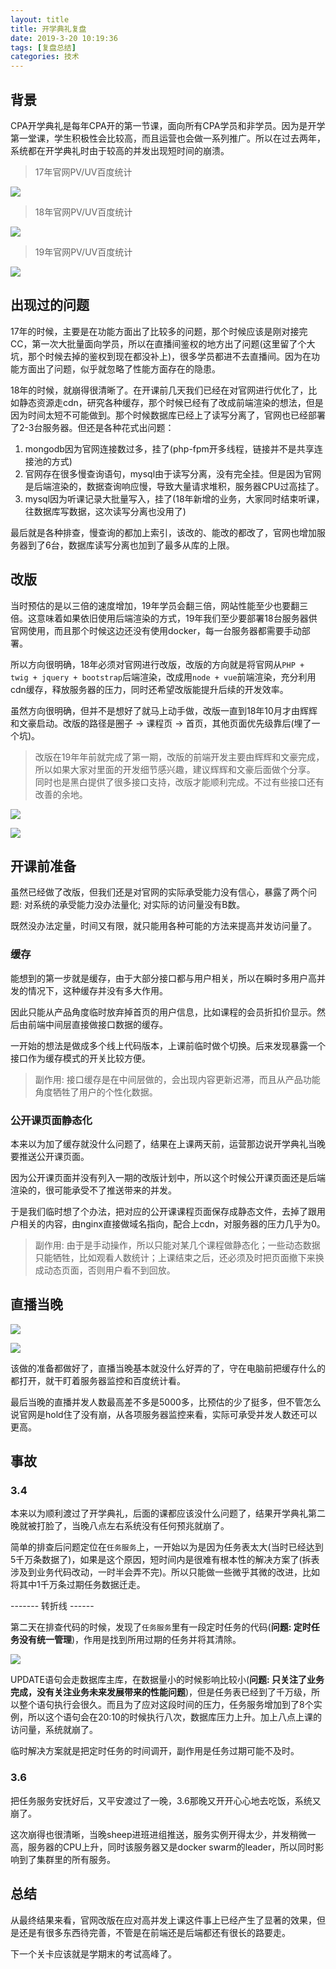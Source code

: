 ```yaml
---
layout: title
title: 开学典礼复盘
date: 2019-3-20 10:19:36
tags: [复盘总结]
categories: 技术
---
```


## 背景

CPA开学典礼是每年CPA开的第一节课，面向所有CPA学员和非学员。因为是开学第一堂课，学生积极性会比较高，而且运营也会做一系列推广。所以在过去两年，系统都在开学典礼时由于较高的并发出现短时间的崩溃。

> 17年官网PV/UV百度统计

![](http://cdn.jsblog.site/15529109429491.jpg)

> 18年官网PV/UV百度统计

![](http://cdn.jsblog.site/15529111998745.jpg)

> 19年官网PV/UV百度统计

![](http://cdn.jsblog.site/15529111789398.jpg)

## 出现过的问题

17年的时候，主要是在功能方面出了比较多的问题，那个时候应该是刚对接完CC，第一次大批量面向学员，所以在直播间鉴权的地方出了问题(这里留了个大坑，那个时候去掉的鉴权到现在都没补上)，很多学员都进不去直播间。因为在功能方面出了问题，似乎就忽略了性能方面存在的隐患。

18年的时候，就崩得很清晰了。在开课前几天我们已经在对官网进行优化了，比如静态资源走cdn，研究各种缓存，那个时候已经有了改成前端渲染的想法，但是因为时间太短不可能做到。那个时候数据库已经上了读写分离了，官网也已经部署了2-3台服务器。但还是各种花式出问题：

1. mongodb因为官网连接数过多，挂了(php-fpm开多线程，链接并不是共享连接池的方式)
2. 官网存在很多慢查询语句，mysql由于读写分离，没有完全挂。但是因为官网是后端渲染的，数据查询响应慢，导致大量请求堆积，服务器CPU过高挂了。
2. mysql因为听课记录大批量写入，挂了(18年新增的业务，大家同时结束听课，往数据库写数据，这次读写分离也没用了)

最后就是各种排查，慢查询的都加上索引，该改的、能改的都改了，官网也增加服务器到了6台，数据库读写分离也加到了最多从库的上限。

## 改版

当时预估的是以三倍的速度增加，19年学员会翻三倍，网站性能至少也要翻三倍。这意味着如果依旧使用后端渲染的方式，19年我们至少要部署18台服务器供官网使用，而且那个时候这边还没有使用docker，每一台服务器都需要手动部署。

所以方向很明确，18年必须对官网进行改版，改版的方向就是将官网从`PHP + twig + jquery + bootstrap`后端渲染，改成用`node + vue`前端渲染，充分利用cdn缓存，释放服务器的压力，同时还希望改版能提升后续的开发效率。

虽然方向很明确，但并不是想好了就马上动手做，改版一直到18年10月才由辉辉和文豪启动。改版的路径是圈子 -> 课程页 -> 首页，其他页面优先级靠后(埋了一个坑)。

> 改版在19年年前就完成了第一期，改版的前端开发主要由辉辉和文豪完成，所以如果大家对里面的开发细节感兴趣，建议辉辉和文豪后面做个分享。
> 同时也是黑白提供了很多接口支持，改版才能顺利完成。不过有些接口还有改善的余地。

![](http://cdn.jsblog.site/15529154708596.jpg)


![](http://cdn.jsblog.site/15529153925589.jpg)

## 开课前准备

虽然已经做了改版，但我们还是对官网的实际承受能力没有信心，暴露了两个问题: 对系统的承受能力没办法量化; 对实际的访问量没有B数。

既然没办法定量，时间又有限，就只能用各种可能的方法来提高并发访问量了。

### 缓存

能想到的第一步就是缓存，由于大部分接口都与用户相关，所以在瞬时多用户高并发的情况下，这种缓存并没有多大作用。

因此只能从产品角度临时放弃掉首页的用户信息，比如课程的会员折扣价显示。然后由前端中间层直接做接口数据的缓存。

一开始的想法是做成多个线上代码版本，上课前临时做个切换。后来发现暴露一个接口作为缓存模式的开关比较方便。

> 副作用: 接口缓存是在中间层做的，会出现内容更新迟滞，而且从产品功能角度牺牲了用户的个性化数据。

### 公开课页面静态化

本来以为加了缓存就没什么问题了，结果在上课两天前，运营那边说开学典礼当晚要推送公开课页面。

因为公开课页面并没有列入一期的改版计划中，所以这个时候公开课页面还是后端渲染的，很可能承受不了推送带来的并发。

于是我们临时想了个办法，把对应的公开课课程页面保存成静态文件，去掉了跟用户相关的内容，由nginx直接做域名指向，配合上cdn，对服务器的压力几乎为0。

> 副作用: 由于是手动操作，所以只能对某几个课程做静态化；一些动态数据只能牺牲，比如观看人数统计；上课结束之后，还必须及时把页面撤下来换成动态页面，否则用户看不到回放。

## 直播当晚

![](http://cdn.jsblog.site/15529782029068.jpg)


![](http://cdn.jsblog.site/15529779236207.jpg)

该做的准备都做好了，直播当晚基本就没什么好弄的了，守在电脑前把缓存什么的都打开，就干盯着服务器监控和百度统计看。

最后当晚的直播并发人数最高差不多是5000多，比预估的少了挺多，但不管怎么说官网是hold住了没有崩，从各项服务器监控来看，实际可承受并发人数还可以更高。

## 事故

### 3.4

本来以为顺利渡过了开学典礼，后面的课都应该没什么问题了，结果开学典礼第二晚就被打脸了，当晚八点左右系统没有任何预兆就崩了。

简单的排查后问题定位在`任务服务`上，一开始以为是因为任务表太大(当时已经达到5千万条数据了)，如果是这个原因，短时间内是很难有根本性的解决方案了(拆表涉及到业务代码改动，一时半会弄不完)。所以只能做一些微乎其微的改进，比如将其中1千万条过期任务数据迁走。

-------  转折线   ------

第二天在排查代码的时候，发现了`任务服务`里有一段定时任务的代码(**问题: 定时任务没有统一管理**)，作用是找到所用过期的任务并将其清除。

![](http://cdn.jsblog.site/15529801887465.jpg)


UPDATE语句会走数据库主库，在数据量小的时候影响比较小(**问题: 只关注了业务完成，没有关注业务未来发展带来的性能问题**)，但是任务表已经到了千万级，所以整个语句执行会很久。而且为了应对这段时间的压力，任务服务增加到了8个实例，所以这个语句会在20:10的时候执行八次，数据库压力上升。加上八点上课的访问量，系统就崩了。

临时解决方案就是把定时任务的时间调开，副作用是任务过期可能不及时。

### 3.6

把任务服务安抚好后，又平安渡过了一晚，3.6那晚又开开心心地去吃饭，系统又崩了。

这次崩得也很清晰，当晚sheep进班进组推送，服务实例开得太少，并发稍微一高，服务器的CPU上升，同时该服务器又是docker swarm的leader，所以同时影响到了集群里的所有服务。

## 总结

从最终结果来看，官网改版在应对高并发上课这件事上已经产生了显著的效果，但是还是有很多东西待完善，不管是在前端还是后端都还有很长的路要走。

下一个关卡应该就是学期末的考试高峰了。


